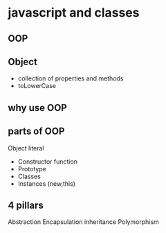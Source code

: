 # javascript and classes

## OOP

## Object
- collection of properties and methods
- toLowerCase

## why use OOP

## parts of OOP
Object literal

- Constructor function
- Prototype
- Classes
- Instances (new,this)


## 4 pillars
Abstraction
Encapsulation
inheritance
Polymorphism